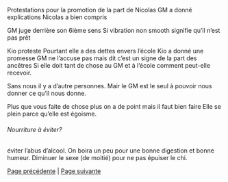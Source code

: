 Protestations pour la promotion de la part de Nicolas
GM a donné explications Nicolas a bien compris

GM juge derrière son 6ième sens
Si vibration non smooth signifie qu’il n’est pas prêt

Kio proteste 
Pourtant elle a des dettes envers l’école
Kio a donné une promesse 
GM ne l’accuse pas mais dit c’est un signe de la part des ancêtres
Si elle doit tant de chose au GM et à l’école comment peut-elle recevoir.

Sans nous il y a d’autre personnes. Mair le GM est le seul à pouvoir nous donner ce qu’il nous donne.

Plus que vous faite de chose plus on a de point mais il faut bien faire
Elle se plein parce qu’elle est égoisme. 

###### Nourriture à éviter?
éviter l’abus d’alcool. On boira un peu pour une bonne digestion et bonne humeur.
Diminuer le sexe (de moitié) pour ne pas épuiser le chi.

[Page précédente](2024-02-04-12.md) | [Page suivante](2024-02-04-12.md)